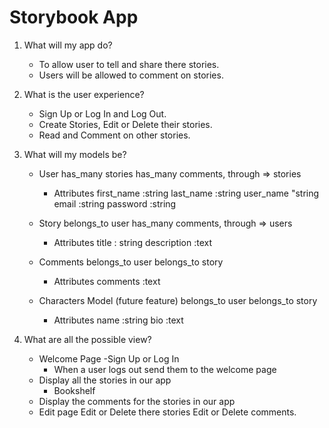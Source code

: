 # Storybook App 

1. What will my app do? 
    - To allow user to tell and share there stories. 
    - Users will be allowed to comment on stories. 

2. What is the user experience?
    - Sign Up or Log In and Log Out.
    - Create Stories, Edit or Delete their stories.
    - Read and Comment on other stories. 

3. What will my models be?
    - User 
        has_many stories 
        has_many comments, through => stories
        - Attributes 
            first_name :string 
            last_name :string 
            user_name "string 
            email :string 
            password :string
    
    - Story
        belongs_to user 
        has_many comments, through => users 
        - Attributes 
            title : string 
            description :text 

    - Comments
        belongs_to user 
        belongs_to story
        - Attributes 
            comments :text 

    - Characters Model (future feature)
        belongs_to user 
        belongs_to story
        - Attributes 
            name :string 
            bio :text 

4. What are all the possible view? 
    - Welcome Page
        -Sign Up or Log In
        - When a user logs out send them to the welcome page
    - Display all the stories in our app
        - Bookshelf 
    - Display the comments for the stories in our app
    - Edit page 
        Edit or Delete there stories
        Edit or Delete comments. 

     
